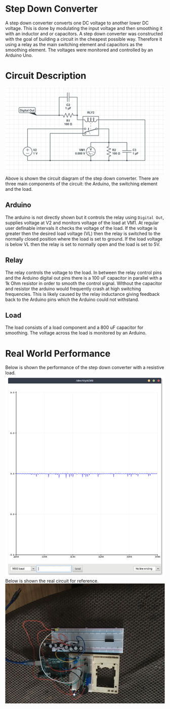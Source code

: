 # Step Down Converter
A step down converter converts one DC voltage to another lower DC voltage. 
This is done by modulating the input voltage and then smoothing it with an inductor and or capacitors.
A step down converter was constructed with the goal of building a circuit in the cheapest possible way. 
Therefore it using a relay as the main switching element and capacitors as the smoothing element. The voltages were monitored and controlled by an Arduino Uno.

# Circuit Description
![Circuit Diagram](circuit_diagram.png)
Above is shown the circuit diagram of the step down converter. There are three main components of the circuit: the Arduino, the switching element and the load.
## Arduino
The arduino is not directly shown but it controls the relay using `Digital Out`, supplies voltage at V2 and monitors voltage of the load at VM1. At regular user definable intervals it checks the voltage of the load. If the voltage is greater then the desired load voltage (VL) then the relay is switched to the normally closed position where the load is set to ground. If the load voltage is below VL then the relay is set to normally open and the load is set to 5V.
## Relay
The relay controls the voltage to the load. In between the relay control pins and the Arduino digital out pins there is a 100 uF capacitor in parallel with a 1k Ohm resistor in order to smooth the control signal. WIthout the capacitor and resistor the arduino would frequently crash at high switching frequencies. This is likely caused by the relay inductance giving feedback back to the Arduino pins which the Arduino could not withstand.
## Load
The load consists of a load component and a 800 uF capacitor for smoothing. The voltage across the load is monitored by an Arduino.

# Real World Performance
Below is shown the performance of the step down converter with a resistive load.
![Graph](graph.png)
Below is shown the real circuit for reference.
![](image.JPG)